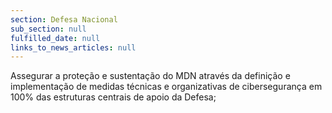 ```yaml
---
section: Defesa Nacional
sub_section: null
fulfilled_date: null
links_to_news_articles: null
---
```


Assegurar a proteção e sustentação do MDN através da definição e implementação de medidas técnicas e organizativas de cibersegurança em 100% das estruturas centrais de apoio da Defesa;